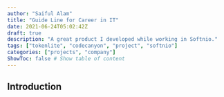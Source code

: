 ```yaml
---
author: "Saiful Alam"
title: "Guide Line for Career in IT"
date: 2021-06-24T05:02:42Z
draft: true
description: "A great product I developed while working in Softnio."
tags: ["tokenlite", "codecanyon", "project", "softnio"]
categories: ["projects", "company"]
ShowToc: false # Show table of content
---
```


## Introduction
